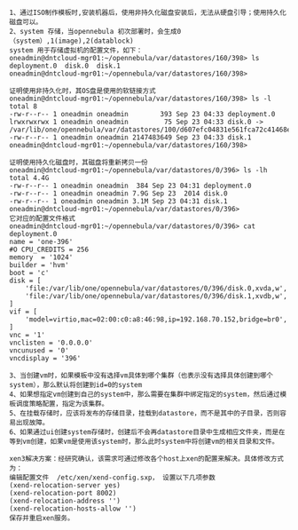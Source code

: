     1、通过ISO制作模板时,安装机器后，使用非持久化磁盘安装后，无法从硬盘引导；使用持久化磁盘可以。
    2、system 存储，当opennebula 初次部署时，会生成0（system）,1(image),2(datablock)
    system 用于存储虚拟机的配置文件，如下：
    oneadmin@dntcloud-mgr01:~/opennebula/var/datastores/160/398> ls
    deployment.0  disk.0  disk.1
    oneadmin@dntcloud-mgr01:~/opennebula/var/datastores/160/398> 
    
    证明使用非持久化时，其OS盘是使用的软链接方式
    oneadmin@dntcloud-mgr01:~/opennebula/var/datastores/160/398> ls -l
    total 8
    -rw-r--r-- 1 oneadmin oneadmin        393 Sep 23 04:33 deployment.0
    lrwxrwxrwx 1 oneadmin oneadmin         75 Sep 23 04:33 disk.0 -> /var/lib/one/opennebula/var/datastores/100/d607efc04831e561fca72c41468e727d
    -rw-r--r-- 1 oneadmin oneadmin 2147483649 Sep 23 04:33 disk.1
    oneadmin@dntcloud-mgr01:~/opennebula/var/datastores/160/398> 
    
    证明使用持久化磁盘时，其磁盘将重新拷贝一份
    oneadmin@dntcloud-mgr01:~/opennebula/var/datastores/0/396> ls -lh
    total 4.4G
    -rw-r--r-- 1 oneadmin oneadmin  384 Sep 23 04:31 deployment.0
    -rw-r--r-- 1 oneadmin oneadmin 7.9G Sep 23  2014 disk.0
    -rw-r--r-- 1 oneadmin oneadmin 3.1M Sep 23 04:31 disk.1
    oneadmin@dntcloud-mgr01:~/opennebula/var/datastores/0/396> 
    它对应的配置文件格式
    oneadmin@dntcloud-mgr01:~/opennebula/var/datastores/0/396> cat deployment.0 
    name = 'one-396'
    #O CPU_CREDITS = 256
    memory  = '1024'
    builder = 'hvm'
    boot = 'c'
    disk = [
        'file:/var/lib/one/opennebula/var/datastores/0/396/disk.0,xvda,w',
        'file:/var/lib/one/opennebula/var/datastores/0/396/disk.1,xvdb,w',
    ]
    vif = [
        'model=virtio,mac=02:00:c0:a8:46:98,ip=192.168.70.152,bridge=br0',
    ]
    vnc = '1'
    vnclisten = '0.0.0.0'
    vncunused = '0'
    vncdisplay = '396'
    
    3、当创建vm时，如果模板中没有选择vm具体到哪个集群（也表示没有选择具体创建到哪个system），那么默认将创建到id=0的system
    4、如果想指定vm创建到自己的system中，那么需要在集群中绑定指定的system，然后通过模板调度策略配置，指定为该集群。
    5、在挂载存储时，应该将发布的存储目录，挂载到datastore，而不是其中的子目录，否则容易出现故障。
    6、如果通过ui创建system存储时，创建后不会再datastore目录中生成相应文件夹，而是在等到vm创建，如果vm是使用该system时，那么此时system中将创建vm的相关目录和文件。
    
    xen3解决方案：经研究确认，该需求可通过修改各个host上xen的配置来解决。具体修改方式为：
    编辑配置文件  /etc/xen/xend-config.sxp， 设置以下几项参数
    (xend-relocation-server yes)
    (xend-relocation-port 8002)
    (xend-relocation-address '')
    (xend-relocation-hosts-allow '')
    保存并重启xen服务。
